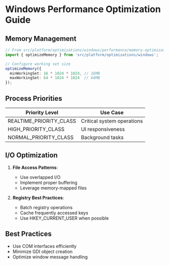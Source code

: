 # Windows Performance Optimization Guide

## Memory Management
```typescript
// From src/platform/optimizations/windows/performance/memory-optimization.ts
import { optimizeMemory } from 'src/platform/optimizations/windows';

// Configure working set size
optimizeMemory({
  minWorkingSet: 16 * 1024 * 1024, // 16MB
  maxWorkingSet: 64 * 1024 * 1024  // 64MB
});
```

## Process Priorities
| Priority Level | Use Case |
|---------------|----------|
| REALTIME_PRIORITY_CLASS | Critical system operations |
| HIGH_PRIORITY_CLASS | UI responsiveness |
| NORMAL_PRIORITY_CLASS | Background tasks |

## I/O Optimization
1. **File Access Patterns**:
   - Use overlapped I/O
   - Implement proper buffering
   - Leverage memory-mapped files

2. **Registry Best Practices**:
   - Batch registry operations
   - Cache frequently accessed keys
   - Use HKEY_CURRENT_USER when possible

## Best Practices
- Use COM interfaces efficiently
- Minimize GDI object creation
- Optimize window message handling